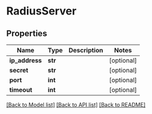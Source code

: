 # RadiusServer

## Properties
Name | Type | Description | Notes
------------ | ------------- | ------------- | -------------
**ip_address** | **str** |  | [optional] 
**secret** | **str** |  | [optional] 
**port** | **int** |  | [optional] 
**timeout** | **int** |  | [optional] 

[[Back to Model list]](../README.md#documentation-for-models) [[Back to API list]](../README.md#documentation-for-api-endpoints) [[Back to README]](../README.md)


